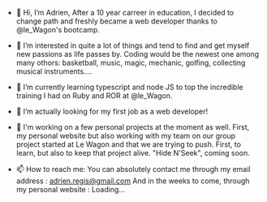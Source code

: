 - 👋 Hi, I’m Adrien,
  After a 10 year carreer in education, I decided to change path and freshly became a web developer thanks to @le_Wagon's bootcamp. 
  
- 👀 I’m interested in quite a lot of things and tend to find and get myself new passions as life passes by. Coding would be the newest one among many othors: basketball, music, magic, mechanic, golfing, collecting musical instruments....
  
- 🌱 I’m currently learning typescript and node JS to top the incredible training I had on Ruby and ROR at @le_Wagon. 
  
- 💞️ I’m actually looking for my first job as a web developer!

- 🎸 I'm working on a few personal projects at the moment as well. First, my personal website but also working with my team on our group project started at Le Wagon and that we are trying to push.
First, to learn, but also to keep that project alive. "Hide N'Seek", coming soon.
  
- 📫 How to reach me:
You can absolutely  contact me through my email address : adrien.regis@gmail.com
And in the weeks to come, through my personal website : Loading...

<!---
Reaven23/Reaven23 is a ✨ special ✨ repository because its `README.md` (this file) appears on your GitHub profile.
You can click the Preview link to take a look at your changes.
--->
